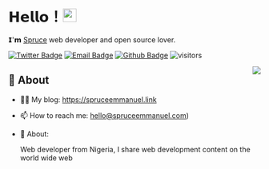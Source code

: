 # 𝗛𝗲𝗹𝗹𝗼！<img src="https://user-images.githubusercontent.com/5679180/79618120-0daffb80-80be-11ea-819e-d2b0fa904d07.gif" width="27px"> 

𝗜'𝗺 [Spruce](https://iamspruce.dev) web developer and open source lover.

[![Twitter Badge](https://img.shields.io/badge/-Twitter-1da1f2?style=flat-square&labelColor=1da1f2&logo=twitter&logoColor=white&link=https://twitter.com/sprucekhalifa)](https://twitter.com/sprucekhalifa)
[![Email Badge](https://img.shields.io/badge/-Email-c14438?style=flat-square&logo=Gmail&logoColor=white&link=mailto:spruceemmanuel@gmail.com)](mailto:spruceemmanuel@gmail.com)
[![Github Badge](https://img.shields.io/badge/-Github-232323?style=flat-square&logo=Github&logoColor=white&link=https://github.com/iamspruce)](https://github.com/iamspruce)
![visitors](https://visitor-badge.laobi.icu/badge?page_id=iamspruce)

<img align="right" src="https://github-readme-stats.vercel.app/api?username=iamspruce&show_icons=true&hide_border=true">

## 🧐 About

- 👨‍💻 My blog: https://spruceemmanuel.link
- 📫 How to reach me: hello@spruceemmanuel.com)
- 🌱 About: 

    <div>
        Web developer from Nigeria, I share web development content on the world wide web
    </div>
